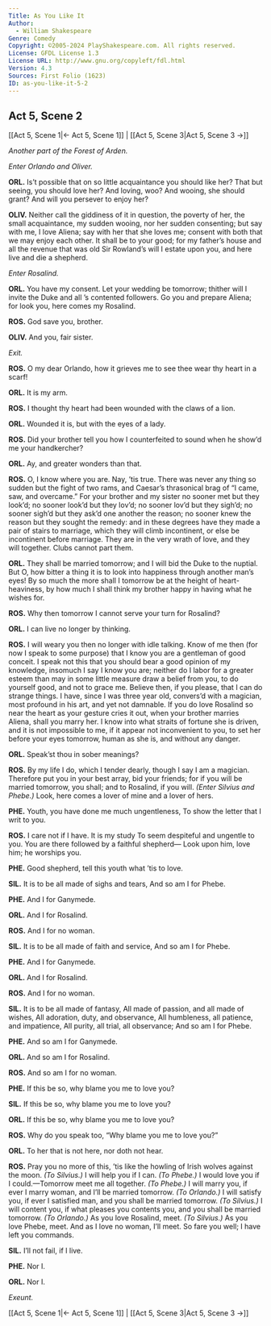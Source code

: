 ```yaml
---
Title: As You Like It
Author: 
  - William Shakespeare
Genre: Comedy
Copyright: ©2005-2024 PlayShakespeare.com. All rights reserved.
License: GFDL License 1.3
License URL: http://www.gnu.org/copyleft/fdl.html
Version: 4.3
Sources: First Folio (1623)
ID: as-you-like-it-5-2
---
```


## Act 5, Scene 2
[[Act 5, Scene 1|← Act 5, Scene 1]] | [[Act 5, Scene 3|Act 5, Scene 3 →]]

*Another part of the Forest of Arden.*

*Enter Orlando and Oliver.*

**ORL.**
Is’t possible that on so little acquaintance you should like her? That but seeing, you should love her? And loving, woo? And wooing, she should grant? And will you persever to enjoy her?

**OLIV.**
Neither call the giddiness of it in question, the poverty of her, the small acquaintance, my sudden wooing, nor her sudden consenting; but say with me, I love Aliena; say with her that she loves me; consent with both that we may enjoy each other. It shall be to your good; for my father’s house and all the revenue that was old Sir Rowland’s will I estate upon you, and here live and die a shepherd.

*Enter Rosalind.*

**ORL.**
You have my consent. Let your wedding be tomorrow; thither will I invite the Duke and all ’s contented followers. Go you and prepare Aliena; for look you, here comes my Rosalind.

**ROS.**
God save you, brother.

**OLIV.**
And you, fair sister.

*Exit.*

**ROS.**
O my dear Orlando, how it grieves me to see thee wear thy heart in a scarf!

**ORL.**
It is my arm.

**ROS.**
I thought thy heart had been wounded with the claws of a lion.

**ORL.**
Wounded it is, but with the eyes of a lady.

**ROS.**
Did your brother tell you how I counterfeited to sound when he show’d me your handkercher?

**ORL.**
Ay, and greater wonders than that.

**ROS.**
O, I know where you are. Nay, ’tis true. There was never any thing so sudden but the fight of two rams, and Caesar’s thrasonical brag of “I came, saw, and overcame.” For your brother and my sister no sooner met but they look’d; no sooner look’d but they lov’d; no sooner lov’d but they sigh’d; no sooner sigh’d but they ask’d one another the reason; no sooner knew the reason but they sought the remedy: and in these degrees have they made a pair of stairs to marriage, which they will climb incontinent, or else be incontinent before marriage. They are in the very wrath of love, and they will together. Clubs cannot part them.

**ORL.**
They shall be married tomorrow; and I will bid the Duke to the nuptial. But O, how bitter a thing it is to look into happiness through another man’s eyes! By so much the more shall I tomorrow be at the height of heart-heaviness, by how much I shall think my brother happy in having what he wishes for.

**ROS.**
Why then tomorrow I cannot serve your turn for Rosalind?

**ORL.**
I can live no longer by thinking.

**ROS.**
I will weary you then no longer with idle talking. Know of me then (for now I speak to some purpose) that I know you are a gentleman of good conceit. I speak not this that you should bear a good opinion of my knowledge, insomuch I say I know you are; neither do I labor for a greater esteem than may in some little measure draw a belief from you, to do yourself good, and not to grace me. Believe then, if you please, that I can do strange things. I have, since I was three year old, convers’d with a magician, most profound in his art, and yet not damnable. If you do love Rosalind so near the heart as your gesture cries it out, when your brother marries Aliena, shall you marry her. I know into what straits of fortune she is driven, and it is not impossible to me, if it appear not inconvenient to you, to set her before your eyes tomorrow, human as she is, and without any danger.

**ORL.**
Speak’st thou in sober meanings?

**ROS.**
By my life I do, which I tender dearly, though I say I am a magician. Therefore put you in your best array, bid your friends; for if you will be married tomorrow, you shall; and to Rosalind, if you will.
*(Enter Silvius and Phebe.)*
Look, here comes a lover of mine and a lover of hers.

**PHE.**
Youth, you have done me much ungentleness,
To show the letter that I writ to you.

**ROS.**
I care not if I have. It is my study
To seem despiteful and ungentle to you.
You are there followed by a faithful shepherd⁠—
Look upon him, love him; he worships you.

**PHE.**
Good shepherd, tell this youth what ’tis to love.

**SIL.**
It is to be all made of sighs and tears,
And so am I for Phebe.

**PHE.**
And I for Ganymede.

**ORL.**
And I for Rosalind.

**ROS.**
And I for no woman.

**SIL.**
It is to be all made of faith and service,
And so am I for Phebe.

**PHE.**
And I for Ganymede.

**ORL.**
And I for Rosalind.

**ROS.**
And I for no woman.

**SIL.**
It is to be all made of fantasy,
All made of passion, and all made of wishes,
All adoration, duty, and observance,
All humbleness, all patience, and impatience,
All purity, all trial, all observance;
And so am I for Phebe.

**PHE.**
And so am I for Ganymede.

**ORL.**
And so am I for Rosalind.

**ROS.**
And so am I for no woman.

**PHE.**
If this be so, why blame you me to love you?

**SIL.**
If this be so, why blame you me to love you?

**ORL.**
If this be so, why blame you me to love you?

**ROS.**
Why do you speak too, “Why blame you me to love you?”

**ORL.**
To her that is not here, nor doth not hear.

**ROS.**
Pray you no more of this, ’tis like the howling of Irish wolves against the moon.
*(To Silvius.)*
I will help you if I can.
*(To Phebe.)*
I would love you if I could.—Tomorrow meet me all together.
*(To Phebe.)*
I will marry you, if ever I marry woman, and I’ll be married tomorrow.
*(To Orlando.)*
I will satisfy you, if ever I satisfied man, and you shall be married tomorrow.
*(To Silvius.)*
I will content you, if what pleases you contents you, and you shall be married tomorrow.
*(To Orlando.)*
As you love Rosalind, meet.
*(To Silvius.)*
As you love Phebe, meet. And as I love no woman, I’ll meet. So fare you well; I have left you commands.

**SIL.**
I’ll not fail, if I live.

**PHE.**
Nor I.

**ORL.**
Nor I.

*Exeunt.*

[[Act 5, Scene 1|← Act 5, Scene 1]] | [[Act 5, Scene 3|Act 5, Scene 3 →]]